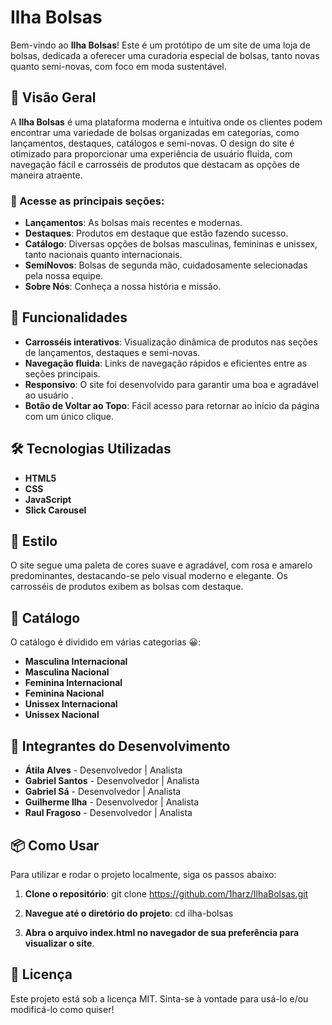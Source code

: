# Ilha Bolsas

Bem-vindo ao **Ilha Bolsas**! Este é um protótipo de um site de uma loja de bolsas, dedicada a oferecer uma curadoria especial de bolsas, tanto novas quanto semi-novas, com foco em moda sustentável.

## 👜 Visão Geral

A **Ilha Bolsas** é uma plataforma moderna e intuitiva onde os clientes podem encontrar uma variedade de bolsas organizadas em categorias, como lançamentos, destaques, catálogos e semi-novas. O design do site é otimizado para proporcionar uma experiência de usuário fluida, com navegação fácil e carrosséis de produtos que destacam as opções de maneira atraente.

### 🔗 Acesse as principais seções:
- **Lançamentos**: As bolsas mais recentes e modernas.
- **Destaques**: Produtos em destaque que estão fazendo sucesso.
- **Catálogo**: Diversas opções de bolsas masculinas, femininas e unissex, tanto nacionais quanto internacionais.
- **SemiNovos**: Bolsas de segunda mão, cuidadosamente selecionadas pela nossa equipe.
- **Sobre Nós**: Conheça a nossa história e missão.

## 🚀 Funcionalidades

- **Carrosséis interativos**: Visualização dinâmica de produtos nas seções de lançamentos, destaques e semi-novas.
- **Navegação fluida**: Links de navegação rápidos e eficientes entre as seções principais.
- **Responsivo**: O site foi desenvolvido para garantir uma boa e agradável ao usuário  .
- **Botão de Voltar ao Topo**: Fácil acesso para retornar ao início da página com um único clique.

## 🛠️ Tecnologias Utilizadas

- **HTML5**
- **CSS**
- **JavaScript**
- **Slick Carousel**

## 🎨 Estilo

O site segue uma paleta de cores suave e agradável, com rosa e amarelo predominantes, destacando-se pelo visual moderno e elegante. Os carrosséis de produtos exibem as bolsas com destaque.

## 💼 Catálogo

O catálogo é dividido em várias categorias 😀:

- **Masculina Internacional**
- **Masculina Nacional**
- **Feminina Internacional**
- **Feminina Nacional**
- **Unissex Internacional**
- **Unissex Nacional**

## 🌟 Integrantes do Desenvolvimento

- **Átila Alves** - Desenvolvedor | Analista
- **Gabriel Santos** - Desenvolvedor | Analista
- **Gabriel Sá** - Desenvolvedor | Analista
- **Guilherme Ilha** - Desenvolvedor | Analista
- **Raul Fragoso** - Desenvolvedor | Analista

## 📦 Como Usar

Para utilizar e rodar o projeto localmente, siga os passos abaixo:

1. **Clone o repositório**:
   git clone https://github.com/1harz/IlhaBolsas.git

2. **Navegue até o diretório do projeto**:
    cd ilha-bolsas

3. **Abra o arquivo index.html no navegador de sua preferência para visualizar o site**.

## 📄 Licença

Este projeto está sob a licença MIT. Sinta-se à vontade para usá-lo e/ou modificá-lo como quiser!
